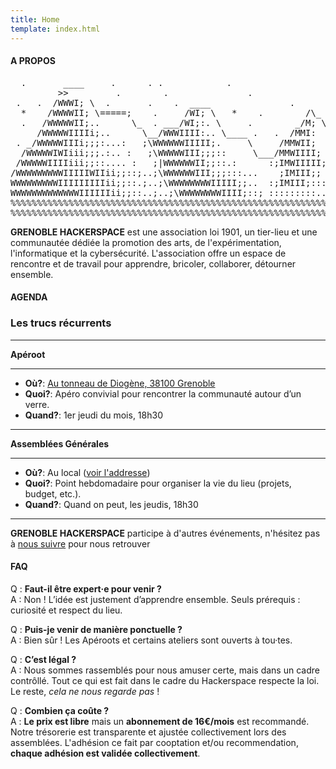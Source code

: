 ```yaml
---
title: Home
template: index.html
---
```


<h4 class="bg-2">A PROPOS</h4>

<pre>
  .       ____     .      . .            .   
         >>         .        .               .
 .   .  /WWWI; \  .       .    .  ____               .         .     .         
  *    /WWWWII; \=====;    .     /WI; \   *    .        /\_             .
  .   /WWWWWII;..      \_  . ___/WI;:. \     .        _/M; \    .   .         .
     /WWWWWIIIIi;..      \__/WWWIIII:.. \____ .   .  /MMI:  \   * .
 . _/WWWWWIIIi;;;:...:   ;\WWWWWWIIIII;.     \     /MMWII;   \    .  .     .
  /WWWWWIWIiii;;;.:.. :   ;\WWWWWIII;;;::     \___/MMWIIII;   \              .
 /WWWWWIIIIiii;;::.... :   ;|WWWWWWII;;::.:      :;IMWIIIII;:   \___     *
/WWWWWWWWWIIIIIWIIii;;::;..;\WWWWWWIII;;;:::...    ;IMIII;;     ::  \     .
WWWWWWWWWIIIIIIIIIii;;::.;..;\WWWWWWWWIIIII;;..  :;IMIII;:::     :    \   
WWWWWWWWWWWWWIIIIIIii;;::..;..;\WWWWWWWWIIII;::; :::::::::.....::       \
%%%%%%%%%%%%%%%%%%%%%%%%%%%%%%%%%%%%%%%%%%%%%%%%%%%%%%%%%%%%%%%%%%%%%%%%XXXXXXX
%%%%%%%%%%%%%%%%%%%%%%%%%%%%%%%%%%%%%%%%%%%%%%%%%%%%%%%%%%%%%%%%%%%%%XXXXXXXXXX
</pre>

**GRENOBLE HACKERSPACE** est une association loi 1901, un tier-lieu et une communautée dédiée la promotion des arts, de l'expérimentation, l'informatique et la cybersécurité. L'association offre un espace de rencontre et de travail pour apprendre, bricoler, collaborer, détourner ensemble.


<h4 class="bg-2">AGENDA</h4>

### Les trucs récurrents

---

**Apéroot**

---

- **Où?**: [Au tonneau de Diogène, 38100 Grenoble](https://shorturl.at/mJfBF)
- **Quoi?**: Apéro convivial pour rencontrer la communauté autour d’un verre.
- **Quand?**: 1er jeudi du mois, 18h30

---

**Assemblées Générales**

---

- **Où?**: Au local ([voir l'addresse](/contact.html))
- **Quoi?**: Point hebdomadaire pour organiser la vie du lieu (projets, budget, etc.).
- **Quand?**: Quand on peut, les jeudis, 18h30

---

**GRENOBLE HACKERSPACE** participe à d'autres événements, n'hésitez pas à [nous suivre](/contact.html) pour nous retrouver

<h4 class="bg-2">FAQ</h4>

Q : **Faut-il être expert·e pour venir ?** <br>
A : Non ! L’idée est justement d’apprendre ensemble. Seuls prérequis : curiosité et respect du lieu.

Q : **Puis-je venir de manière ponctuelle ?** <br>
A : Bien sûr ! Les Apéroots et certains ateliers sont ouverts à tou·tes.

Q : **C’est légal ?** <br>
A : Nous sommes rassemblés pour nous amuser certe, mais dans un cadre contrôllé. Tout ce qui est fait dans le cadre du Hackerspace respecte la loi. Le reste, *cela ne nous regarde pas* !

Q : **Combien ça coûte ?** <br>
A : **Le prix est libre** mais un **abonnement de 16€/mois** est recommandé. Notre trésorerie est transparente et ajustée collectivement lors des assemblées. L'adhésion ce fait par cooptation et/ou recommendation, **chaque adhésion est validée collectivement**.
